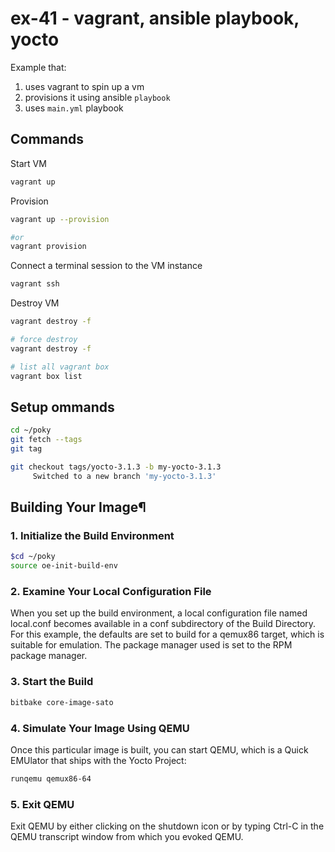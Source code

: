 # ex-41 - vagrant, ansible playbook, yocto

Example that:

 1. uses vagrant to spin up a vm
 2. provisions it using ansible `playbook`
 3. uses `main.yml` playbook

## Commands

Start VM

```sh
vagrant up
```

Provision

```sh
vagrant up --provision

#or
vagrant provision
```

Connect a terminal session to the VM instance

```sh
vagrant ssh
```

Destroy VM

```sh
vagrant destroy -f

# force destroy
vagrant destroy -f
```

```sh
# list all vagrant box
vagrant box list
```

## Setup ommands

```sh
cd ~/poky
git fetch --tags
git tag

git checkout tags/yocto-3.1.3 -b my-yocto-3.1.3
     Switched to a new branch 'my-yocto-3.1.3'
```

## Building Your Image¶

### 1. Initialize the Build Environment

```sh
$cd ~/poky
source oe-init-build-env
```

### 2. Examine Your Local Configuration File

When you set up the build environment, a local configuration file named local.conf becomes available in a conf subdirectory of the Build Directory. For this example, the defaults are set to build for a qemux86 target, which is suitable for emulation. The package manager used is set to the RPM package manager.

### 3. Start the Build

```sh
bitbake core-image-sato
```

### 4. Simulate Your Image Using QEMU

Once this particular image is built, you can start QEMU, which is a Quick EMUlator that ships with the Yocto Project:

```sh
runqemu qemux86-64
```

### 5. Exit QEMU

Exit QEMU by either clicking on the shutdown icon or by typing Ctrl-C in the QEMU transcript window from which you evoked QEMU.
